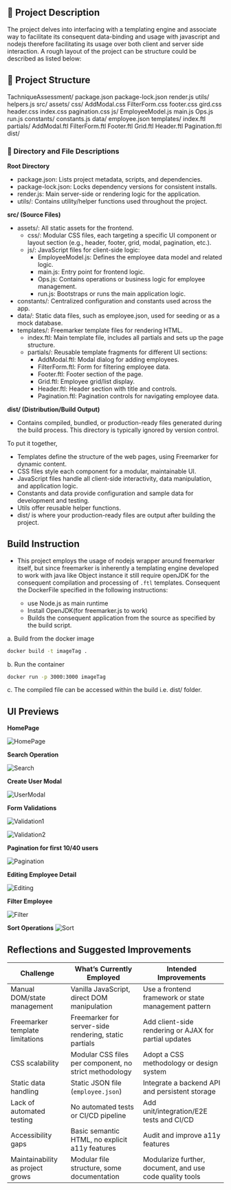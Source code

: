 ## 📁 Project Description
The project delves into interfacing with a templating engine and associate way to facilitate its consequent data-binding and usage with javascript and nodejs therefore facilitating its usage over both client and server side interaction. A rough layout of the project can be structure could be described as listed below: 

## 📁 Project Structure

TachniqueAssessment/
    package.json
    package-lock.json
    render.js
    utils/
        helpers.js
    src/
        assets/
            css/
                AddModal.css
                FilterForm.css
                footer.css
                gird.css
                header.css
                index.css
                pagination.css
            js/
                EmployeeModel.js
                main.js
                Ops.js
                run.js
        constants/
            constants.js
        data/
            employee.json
        templates/
            index.ftl
            partials/
                AddModal.ftl
                FilterForm.ftl
                Footer.ftl
                Grid.ftl
                Header.ftl
                Pagination.ftl
    dist/

### 📁 Directory and File Descriptions

**Root Directory**
- package.json: Lists project metadata, scripts, and dependencies.
- package-lock.json: Locks dependency versions for consistent installs.
- render.js: Main server-side or rendering logic for the application.
- utils/: Contains utility/helper functions used throughout the project.

**src/ (Source Files)**
- assets/: All static assets for the frontend.
    - css/: Modular CSS files, each targeting a specific UI component or layout section (e.g., header, footer, grid, modal, pagination, etc.).
    - js/: JavaScript files for client-side logic:
        - EmployeeModel.js: Defines the employee data model and related logic.
        - main.js: Entry point for frontend logic.
        - Ops.js: Contains operations or business logic for employee management.
        - run.js: Bootstraps or runs the main application logic.
- constants/: Centralized configuration and constants used across the app.
- data/: Static data files, such as employee.json, used for seeding or as a mock database.
- templates/: Freemarker template files for rendering HTML.
    - index.ftl: Main template file, includes all partials and sets up the page structure.
    - partials/: Reusable template fragments for different UI sections:
        - AddModal.ftl: Modal dialog for adding employees.
        - FilterForm.ftl: Form for filtering employee data.
        - Footer.ftl: Footer section of the page.
        - Grid.ftl: Employee grid/list display.
        - Header.ftl: Header section with title and controls.
        - Pagination.ftl: Pagination controls for navigating employee data.

**dist/ (Distribution/Build Output)**
- Contains compiled, bundled, or production-ready files generated during the build process. This directory is typically ignored by version control.

To put it together, 
- Templates define the structure of the web pages, using Freemarker for dynamic content.
- CSS files style each component for a modular, maintainable UI.
- JavaScript files handle all client-side interactivity, data manipulation, and application logic.
- Constants and data provide configuration and sample data for development and testing.
- Utils offer reusable helper functions.
- dist/ is where your production-ready files are output after building the project.

## Build Instruction
- This project employs the usage of nodejs wrapper around freemarker itself, but since freemarker is inherently a templating engine developed to work with java like Object instance it still require openJDK for the consequent compilation and processing of `.ftl` templates. Consequent the DockerFile specified in the following instructions: 

    - use Node.js as main runtime
    - Install OpenJDK(for freemarker.js to work)
    - Builds the consequent application from the source as specified by the build script. 

a. Build from the docker image
```sh
docker build -t imageTag .
```
b. Run the container

```sh
docker run -p 3000:3000 imageTag
```

c. The compiled file can be accessed within the build i.e. dist/ folder. 

## UI Previews

**HomePage**

![HomePage](/src/assets/images/HomePage.png)

**Search Operation**

![Search](/src/assets/images/Search.png)

**Create User Modal**

![UserModal](/src/assets/images/UserModal.png)

**Form Validations**

![Validation1](/src/assets/images/Validation1.png)

![Validation2](/src/assets/images/Validation2.png)

**Pagination for first 10/40 users**

![Pagination](/src/assets/images/Pagination.png)

**Editing Employee Detail**

![Editing](/src/assets/images/EditUser.png)

**Filter Employee**

![Filter](/src/assets/images/Filter.png)

**Sort Operations**
![Sort](/src/assets/images/Sort.png)

## Reflections and Suggested Improvements

| Challenge                        | What’s Currently Employed                                 | Intended Improvements                                      |
|-----------------------------------|-----------------------------------------------------------|------------------------------------------------------------|
| Manual DOM/state management       | Vanilla JavaScript, direct DOM manipulation               | Use a frontend framework or state management pattern       |
| Freemarker template limitations   | Freemarker for server-side rendering, static partials     | Add client-side rendering or AJAX for partial updates      |
| CSS scalability                  | Modular CSS files per component, no strict methodology    | Adopt a CSS methodology or design system                   |
| Static data handling              | Static JSON file (`employee.json`)                        | Integrate a backend API and persistent storage             |
| Lack of automated testing         | No automated tests or CI/CD pipeline                      | Add unit/integration/E2E tests and CI/CD                   |
| Accessibility gaps                | Basic semantic HTML, no explicit a11y features            | Audit and improve a11y features                            |
| Maintainability as project grows  | Modular file structure, some documentation                | Modularize further, document, and use code quality tools   |